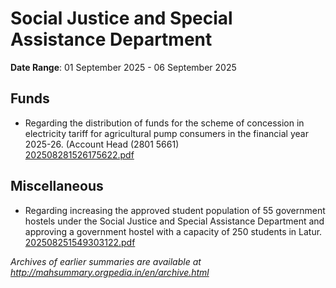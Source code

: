 # Social Justice and Special Assistance Department

**Date Range**: 01 September 2025 - 06 September 2025


## Funds
- Regarding the distribution of funds for the scheme of concession in electricity tariff for agricultural pump consumers in the financial year 2025-26.  (Account Head (2801 5661)\
  [202508281526175622.pdf](https://gr.maharashtra.gov.in/Site/Upload/Government%20Resolutions/English/202508281526175622.pdf)

## Miscellaneous
- Regarding increasing the approved student population of 55 government hostels under the Social Justice and Special Assistance Department and approving a government hostel with a capacity of 250 students in Latur.\
  [202508251549303122.pdf](https://gr.maharashtra.gov.in/Site/Upload/Government%20Resolutions/English/202508251549303122.pdf)


*Archives of earlier summaries are available at http://mahsummary.orgpedia.in/en/archive.html*